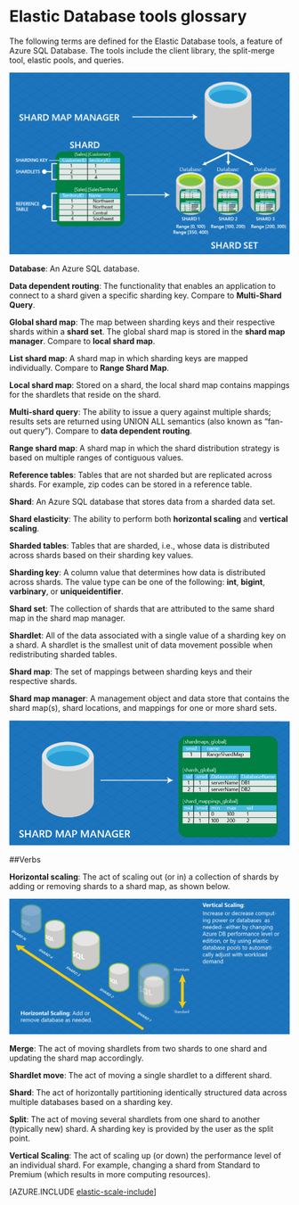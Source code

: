 <properties 
    pageTitle="Elastic database tools glossary" 
    description="Explanation of terms used for elastic database tools" 
    services="sql-database" 
    documentationCenter="" 
    manager="jeffreyg" 
    authors="sidneyh" 
    editor=""/>

<tags 
    ms.service="sql-database" 
    ms.date="07/24/2015" 
    wacn.date=""/>

# Elastic Database tools glossary
The following terms are defined for the Elastic Database tools, a feature of Azure SQL Database. The tools include the client library, the split-merge tool, elastic pools, and queries.

![Elastic Scale terms][1]

**Database**: An Azure SQL database. 

**Data dependent routing**: The functionality that enables an application to connect to a shard given a specific sharding key. Compare to **Multi-Shard Query**.

**Global shard map**: The map between sharding keys and their respective shards within a **shard set**. The global shard map is stored in the **shard map manager**. Compare to **local shard map**.

**List shard map**: A shard map in which sharding keys are mapped individually. Compare to **Range Shard Map**.   

**Local shard map**: Stored on a shard, the local shard map contains mappings for the shardlets that reside on the shard.

**Multi-shard query**: The ability to issue a query against multiple shards; results sets are returned using UNION ALL semantics (also known as “fan-out query”). Compare to **data dependent routing**.

**Range shard map**: A shard map in which the shard distribution strategy is based on multiple ranges of contiguous values. 

**Reference tables**: Tables that are not sharded but are replicated across shards. For example, zip codes can be stored in a reference table. 

**Shard**: An Azure SQL database that stores data from a sharded data set. 

**Shard elasticity**: The ability to perform both **horizontal scaling** and **vertical scaling**.

**Sharded tables**: Tables that are sharded, i.e., whose data is distributed across shards based on their sharding key values. 

**Sharding key**: A column value that determines how data is distributed across shards. The value type can be one of the following: **int**, **bigint**, **varbinary**, or **uniqueidentifier**. 

**Shard set**: The collection of shards that are attributed to the same shard map in the shard map manager.  

**Shardlet**: All of the data associated with a single value of a sharding key on a shard. A shardlet is the smallest unit of data movement possible when redistributing sharded tables. 

**Shard map**: The set of mappings between sharding keys and their respective shards.

**Shard map manager**: A management object and data store that contains the shard map(s), shard locations, and mappings for one or more shard sets.

![Mappings][2]


##Verbs

**Horizontal scaling**: The act of scaling out (or in) a collection of shards by adding or removing shards to a shard map, as shown below.

![Horizontal and vertical scaling][3]

**Merge**: The act of moving shardlets from two shards to one shard and updating the shard map accordingly.

**Shardlet move**: The act of moving a single shardlet to a different shard. 

**Shard**: The act of horizontally partitioning identically structured data across multiple databases based on a sharding key.

**Split**: The act of moving several shardlets from one shard to another (typically new) shard. A sharding key is provided by the user as the split point.

**Vertical Scaling**: The act of scaling up (or down) the performance level of an individual shard. For example, changing a shard from Standard to Premium (which results in more computing resources). 

[AZURE.INCLUDE [elastic-scale-include](../includes/elastic-scale-include.md)]  

<!--Image references-->
[1]: ./media/sql-database-elastic-scale-glossary/glossary.png
[2]: ./media/sql-database-elastic-scale-glossary/mappings.png
[3]: ./media/sql-database-elastic-scale-glossary/h_versus_vert.png
 